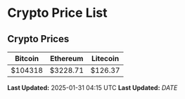 # Crypto Price List

## Crypto Prices
| Bitcoin | Ethereum | Litecoin |
| ------- | -------- | -------- |
| $104318 | $3228.71 | $126.37 |
**Last Updated:** 2025-01-31 04:15 UTC
**Last Updated:** $DATE$
